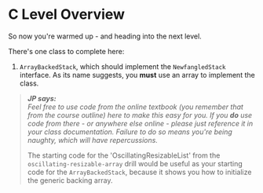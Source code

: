 # C Level Overview

So now you're warmed up - and heading into the next level. 

There's one class to complete here:

1. `ArrayBackedStack`, which should implement the `NewfangledStack` interface. As its name suggests, you **must** use an array to implement the class.

> _**JP says:**_  
> _Feel free to use code from the online textbook (you remember that from the course outline) here to make this easy for you. If you **do** use code from there - or anywhere else online - please just reference it in your class documentation. Failure to do so means you're being naughty, which will have repercussions._
>  
> The starting code for the 'OscillatingResizableList<T>' from the `oscillating-resizable-array` drill would be useful as your starting code for the `ArrayBackedStack`, because it shows you how to initialize the generic backing array.
